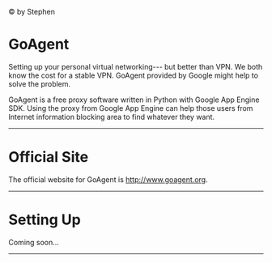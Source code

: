 &copy; by Stephen

GoAgent
===

Setting up your personal virtual networking--- but better than VPN. We both know the cost for a stable VPN. GoAgent provided by Google might help to solve the problem.

GoAgent is a free proxy software written in Python with Google App Engine SDK. Using the proxy from Google App Engine can help those users from Internet information blocking area to find whatever they want.

---
Official Site
===

The official website for GoAgent is http://www.goagent.org.

---

Setting Up
===

Coming soon...

---

